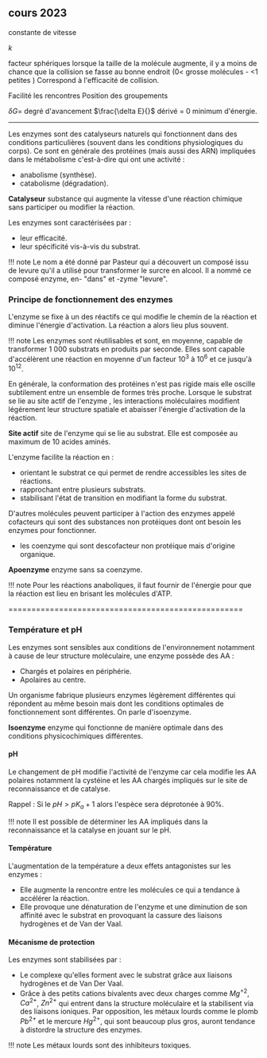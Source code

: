 ## cours 2023

constante de vitesse 

$k$

facteur sphériques lorsque la taille de la molécule augmente, il y a moins de chance que la collision se fasse au bonne endroit (0< grosse molécules - <1 petites )
Correspond à l'efficacité de collision.

Facilité les rencontres
Position des groupements 

$\delta G =$ degré d'avancement $\frac{\delta E}{}$ dérivé = 0 minimum d'énergie.

-----

Les enzymes sont des catalyseurs naturels qui fonctionnent dans des conditions particulières (souvent dans les conditions physiologiques du corps). Ce sont en générale des protéines (mais aussi des ARN) impliquées dans le métabolisme c'est-à-dire qui ont une activité :

* anabolisme (synthèse).
* catabolisme (dégradation).

__Catalyseur__ substance qui augmente la vitesse d'une réaction chimique sans participer ou modifier la réaction.

Les enzymes sont caractérisées par :

* leur efficacité.
* leur spécificité vis-à-vis du substrat.

!!! note 
	Le nom a été donné par Pasteur qui a découvert un composé issu de levure qu'il a utilisé pour transformer le surcre en alcool. Il a nommé ce composé enzyme, en- "dans" et -zyme "levure". 

### Principe de fonctionnement des enzymes

L'enzyme se fixe à un des réactifs ce qui modifie le chemin de la réaction et diminue l'énergie d'activation. La réaction a alors lieu plus souvent.

!!! note
	Les enzymes sont réutilisables et sont, en moyenne, capable de transformer 1 000 substrats en produits par seconde. Elles sont capable d'accélèrent une réaction en moyenne d'un facteur $10^{3}$ à $10^{6}$ et ce jusqu'à $10^{12}$.

En générale, la conformation des protéines n'est pas rigide mais elle oscille subtilement entre un ensemble de formes très proche. Lorsque le substrat se lie au site actif de l'enzyme , les interactions moléculaires modifient légérement leur structure spatiale et abaisser l'énergie d'activation de la réaction.

__Site actif__ site de l'enzyme qui se lie au substrat. Elle est composée au maximum de 10 acides aminés.

L'enzyme facilite la réaction en :

* orientant le substrat ce qui permet de rendre accessibles les sites de réactions.
* rapprochant entre plusieurs substrats.
* stabilisant l'état de transition en modifiant la forme du substrat.

D'autres molécules peuvent participer à l'action des enzymes appelé cofacteurs qui sont des substances non protéiques dont ont besoin les enzymes pour fonctionner.
* les coenzyme qui sont descofacteur non protéique mais d'origine organique.

__Apoenzyme__ enzyme sans sa coenzyme.

!!! note
	Pour les réactions anaboliques, il faut fournir de l'énergie pour que la réaction est lieu en brisant les molécules d'ATP.


===================================================


###  Température et pH

Les enzymes sont sensibles aux conditions de l'environnement notamment à cause de leur structure moléculaire, une enzyme possède des AA :

* Chargés et polaires en périphérie.
* Apolaires au centre.

Un organisme fabrique plusieurs enzymes légèrement différentes qui répondent au même besoin mais dont les conditions optimales de fonctionnement sont différentes. On parle d'isoenzyme.

__Isoenzyme__ enzyme qui fonctionne de manière optimale dans des conditions physicochimiques différentes.

#### pH 

Le changement de pH modifie l'activité de l'enzyme car cela modifie les AA polaires notamment la cystéine et les AA chargés impliqués sur le site de reconnaissance et de catalyse.

Rappel : Si le $pH \gt pK_a + 1$ alors l'espèce sera déprotonée à 90%.

!!! note
	Il est possible de déterminer les AA impliqués dans la reconnaissance et la catalyse en jouant sur le pH.

#### Température

L'augmentation de la température a deux effets antagonistes sur les
enzymes :

* Elle augmente la rencontre entre les molécules ce qui a tendance à accélérer la réaction.
* Elle provoque une dénaturation de l'enzyme et une diminution de son affinité avec le substrat en provoquant la cassure des liaisons hydrogènes et de Van der Vaal.

#### Mécanisme de protection 

Les enzymes sont stabilisées par :

* Le complexe qu'elles forment avec le substrat grâce aux liaisons hydrogènes et de Van Der Vaal.
* Grâce à des petits cations bivalents avec deux charges comme $Mg^{+2}$, $Ca^{2+}$, $Zn^{2+}$ qui entrent dans la structure moléculaire et la stabilisent via des liaisons ioniques. Par opposition, les métaux lourds comme le plomb $Pb^{2+}$ et le mercure $Hg^{2+}$, qui sont beaucoup plus gros, auront tendance à distordre la structure des enzymes.

!!! note
	Les métaux lourds sont des inhibiteurs toxiques.


